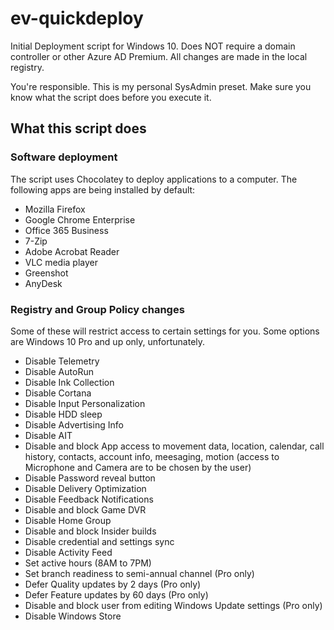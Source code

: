 # ev-quickdeploy
Initial Deployment script for Windows 10. Does NOT require a domain controller or other Azure AD Premium. All changes are made in the local registry.

You're responsible. This is my personal SysAdmin preset. Make sure you know what the script does before you execute it.

## What this script does
### Software deployment
The script uses Chocolatey to deploy applications to a computer. The following apps are being installed by default:
* Mozilla Firefox
* Google Chrome Enterprise
* Office 365 Business
* 7-Zip
* Adobe Acrobat Reader
* VLC media player
* Greenshot
* AnyDesk

### Registry and Group Policy changes
Some of these will restrict access to certain settings for you. Some options are Windows 10 Pro and up only, unfortunately.
* Disable Telemetry
* Disable AutoRun
* Disable Ink Collection
* Disable Cortana
* Disable Input Personalization
* Disable HDD sleep
* Disable Advertising Info
* Disable AIT
* Disable and block App access to movement data, location, calendar, call history, contacts, account info, meesaging, motion (access to Microphone and Camera are to be chosen by the user)
* Disable Password reveal button
* Disable Delivery Optimization
* Disable Feedback Notifications
* Disable and block Game DVR
* Disable Home Group
* Disable and block Insider builds
* Disable credential and settings sync
* Disable Activity Feed
* Set active hours (8AM to 7PM)
* Set branch readiness to semi-annual channel (Pro only)
* Defer Quality updates by 2 days (Pro only)
* Defer Feature updates by 60 days (Pro only)
* Disable and block user from editing Windows Update settings (Pro only)
* Disable Windows Store

